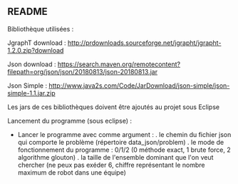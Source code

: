 README
-----------------------
Bibliothèque utilisées :

JgraphT download : http://prdownloads.sourceforge.net/jgrapht/jgrapht-1.2.0.zip?download

Json download : https://search.maven.org/remotecontent?filepath=org/json/json/20180813/json-20180813.jar

Json Simple : http://www.java2s.com/Code/JarDownload/json-simple/json-simple-1.1.jar.zip

Les jars de ces bibliothèques doivent être ajoutés au projet sous Eclipse

Lancement du programme (sous eclipse) :
 -  Lancer le programme avec comme argument :
          . le chemin du fichier json qui comporte le problème (répertoire data_json/problem)
          . le mode de fonctionnement du programme : 0/1/2 (0 méthode exact, 1 brute force, 2 algorithme glouton)
          . la taille de l'ensemble dominant que l'on veut chercher (ne peux pas exéder 6, chiffre représentant le nombre maximum de robot dans une équipe)
